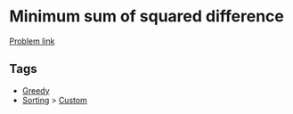 # Minimum sum of squared difference

[Problem link](https://leetcode.com/problems/minimum-sum-of-squared-difference)

## Tags

* [Greedy](/README.md#Greedy)
* [Sorting](/README.md#Sorting) > [Custom](/README.md#Sorting-Custom)
